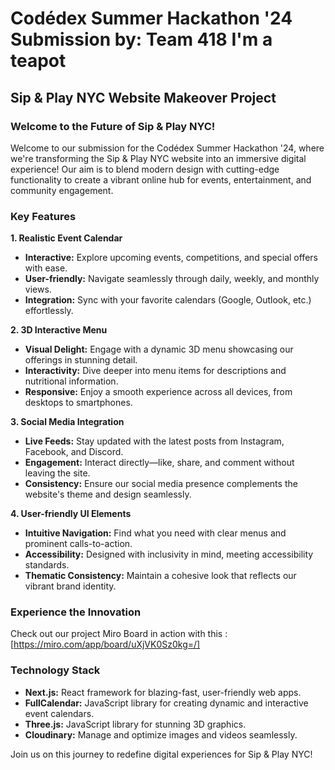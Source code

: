 # Codédex Summer Hackathon '24 Submission by: Team 418 I'm a teapot


## Sip & Play NYC Website Makeover Project

### Welcome to the Future of Sip & Play NYC!

Welcome to our submission for the Codédex Summer Hackathon '24, where we're transforming the Sip & Play NYC website into an immersive digital experience! Our aim is to blend modern design with cutting-edge functionality to create a vibrant online hub for events, entertainment, and community engagement.

### Key Features

**1. Realistic Event Calendar**
- **Interactive:** Explore upcoming events, competitions, and special offers with ease.
- **User-friendly:** Navigate seamlessly through daily, weekly, and monthly views.
- **Integration:** Sync with your favorite calendars (Google, Outlook, etc.) effortlessly.

**2. 3D Interactive Menu**
- **Visual Delight:** Engage with a dynamic 3D menu showcasing our offerings in stunning detail.
- **Interactivity:** Dive deeper into menu items for descriptions and nutritional information.
- **Responsive:** Enjoy a smooth experience across all devices, from desktops to smartphones.

**3. Social Media Integration**
- **Live Feeds:** Stay updated with the latest posts from Instagram, Facebook, and Discord.
- **Engagement:** Interact directly—like, share, and comment without leaving the site.
- **Consistency:** Ensure our social media presence complements the website's theme and design seamlessly.

**4. User-friendly UI Elements**
- **Intuitive Navigation:** Find what you need with clear menus and prominent calls-to-action.
- **Accessibility:** Designed with inclusivity in mind, meeting accessibility standards.
- **Thematic Consistency:** Maintain a cohesive look that reflects our vibrant brand identity.

### Experience the Innovation


Check out our project Miro Board  in action with this : [https://miro.com/app/board/uXjVK0Sz0kg=/]

### Technology Stack

- **Next.js:** React framework for blazing-fast, user-friendly web apps.
- **FullCalendar:** JavaScript library for creating dynamic and interactive event calendars.
- **Three.js:** JavaScript library for stunning 3D graphics.
- **Cloudinary:** Manage and optimize images and videos seamlessly.

Join us on this journey to redefine digital experiences for Sip & Play NYC!

